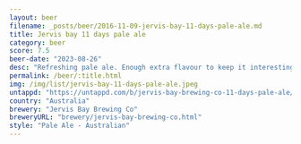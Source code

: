 ```yaml
---
layout: beer
filename: _posts/beer/2016-11-09-jervis-bay-11-days-pale-ale.md
title: Jervis bay 11 days pale ale
category: beer
score: 7.5
beer-date: "2023-08-26"
desc: "Refreshing pale ale. Enough extra flavour to keep it interesting"
permalink: /beer/:title.html
img: /img/list/jervis-bay-11-days-pale-ale.jpeg
untappd: "https://untappd.com/b/jervis-bay-brewing-co-11-days-pale-ale/3631694"
country: "Australia"
brewery: "Jervis Bay Brewing Co"
breweryURL: "brewery/jervis-bay-brewing-co.html"
style: "Pale Ale - Australian"
---
```

